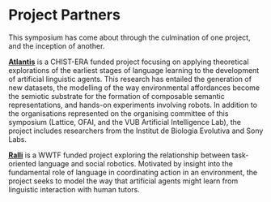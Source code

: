 # Project Partners

This symposium has come about through the culmination of one project, and the inception of another.

[**Atlantis**](http://www.chistera.eu/projects/atlantis) is a CHIST-ERA funded project focusing on applying theoretical explorations of the earliest stages of language learning to the development of artificial linguistic agents.  This research has entailed the generation of new datasets, the modelling of the way environmental affordances become the semiotic substrate for the formation of composable semantic representations, and hands-on experiments involving robots.  In addition to the organisations represented on the organising committee of this symposium (Lattice, OFAI, and the VUB Artificial Intelligence Lab), the project includes researchers from the Institut de Biologia Evolutiva and Sony Labs.

[**Ralli**](https://www.wwtf.at/programmes/information_communication/ICT15-045) is a WWTF funded project exploring the relationship between task-oriented language and social robotics.  Motivated by insight into the fundamental role of language in coordinating action in an environment, the project seeks to model the way that artificial agents might learn from linguistic interaction with human tutors.
